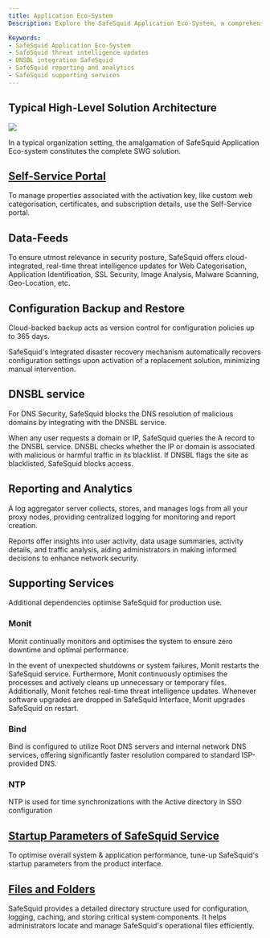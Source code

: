 ```yaml
---
title: Application Eco-System
Description: Explore the SafeSquid Application Eco-System, a comprehensive framework that integrates data feeds, DNSBL, reporting, backups, and supporting services like Monit and BIND to deliver a fully functional, cloud-connected Secure Web Gateway solution.

Keywords:
- SafeSquid Application Eco-System  
- SafeSquid threat intelligence updates  
- DNSBL integration SafeSquid  
- SafeSquid reporting and analytics  
- SafeSquid supporting services  
---
```


## Typical High-Level Solution Architecture
![](/img/Application_Eco-System/Application_Eco-System/image1.webp)

In a typical organization setting, the amalgamation of SafeSquid Application Eco-system constitutes the complete SWG solution.

## [Self-Service Portal](https://help.safesquid.com/portal/en/kb/articles/management-of-self-service-portal)

To manage properties associated with the activation key, like custom web categorisation, certificates, and subscription details, use the Self-Service portal.

## Data-Feeds

To ensure utmost relevance in security posture, SafeSquid offers cloud-integrated, real-time threat intelligence updates for Web
Categorisation, Application Identification, SSL Security, Image Analysis, Malware Scanning, Geo-Location, etc.

## Configuration Backup and Restore

Cloud-backed backup acts as version control for configuration policies up to 365 days.

SafeSquid's Integrated disaster recovery mechanism automatically recovers configuration settings upon activation of a replacement
solution, minimizing manual intervention.

## DNSBL service

For DNS Security, SafeSquid blocks the DNS resolution of malicious domains by integrating with the DNSBL service.

When any user requests a domain or IP, SafeSquid queries the A record to the DNSBL service. DNSBL checks whether the IP or domain is associated with malicious or harmful traffic in its blacklist. If DNSBL flags the site as blacklisted, SafeSquid blocks access.

## Reporting and Analytics

A log aggregator server collects, stores, and manages logs from all your proxy nodes, providing centralized logging for monitoring and report creation.

Reports offer insights into user activity, data usage summaries, activity details, and traffic analysis, aiding administrators in making informed decisions to enhance network security.

## Supporting Services

Additional dependencies optimise SafeSquid for production use.

### Monit

Monit continually monitors and optimises the system to ensure zero downtime and optimal performance.

In the event of unexpected shutdowns or system failures, Monit restarts the SafeSquid service. Furthermore, Monit continuously optimises the processes and actively cleans up unnecessary or temporary files. Additionally, Monit fetches real-time threat intelligence updates. Whenever software upgrades are dropped in SafeSquid Interface, Monit upgrades SafeSquid on restart.

### Bind

Bind is configured to utilize Root DNS servers and internal network DNS services, offering significantly faster resolution compared to standard ISP-provided DNS.

### NTP

NTP is used for time synchronizations with the Active directory in SSO configuration

## [Startup Parameters of SafeSquid Service](https://help.safesquid.com/portal/en/kb/articles/safesquid-startup-parameters)

To optimise overall system & application performance, tune-up SafeSquid's startup parameters from the product interface.

## [Files and Folders](https://help.safesquid.com/portal/en/kb/articles/file-and-folder)

SafeSquid provides a detailed directory structure used for configuration, logging, caching, and storing critical system components. It helps administrators locate and manage SafeSquid's operational files efficiently.
